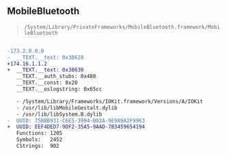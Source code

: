 ## MobileBluetooth

> `/System/Library/PrivateFrameworks/MobileBluetooth.framework/MobileBluetooth`

```diff

-173.2.0.0.0
-  __TEXT.__text: 0x38628
+174.16.1.1.2
+  __TEXT.__text: 0x38630
   __TEXT.__auth_stubs: 0x480
   __TEXT.__const: 0x20
   __TEXT.__oslogstring: 0x65cc

   - /System/Library/Frameworks/IOKit.framework/Versions/A/IOKit
   - /usr/lib/libMobileGestalt.dylib
   - /usr/lib/libSystem.B.dylib
-  UUID: 75BBB931-C6E5-3994-B02A-9E989A2F9963
+  UUID: EEF4DED7-9DF2-35A5-9AAD-7B3459654194
   Functions: 1205
   Symbols:   2452
   CStrings:  902

```
